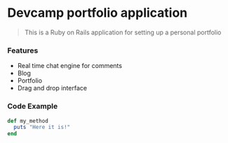 # Devcamp portfolio application

> This is a Ruby on Rails application for setting up a personal portfolio

### Features

- Real time chat engine for comments
- Blog
- Portfolio
- Drag and drop interface

### Code Example

```ruby
def my_method
  puts "Here it is!"
end
```
